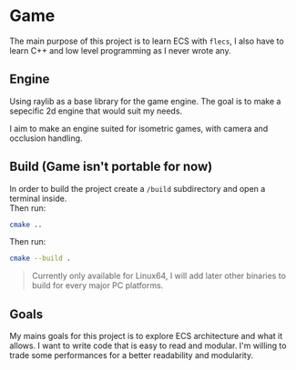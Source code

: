 # Game
The main purpose of this project is to learn ECS with `flecs`, I also have to learn C++ and low level programming as I never wrote any.  

## Engine

Using raylib as a base library for the game engine. The goal is to make a sepecific 2d engine that would suit my needs. 

I aim to make an engine suited for isometric games, with camera and occlusion handling.

## Build (Game isn't portable for now)
In order to build the project create a `/build` subdirectory and open a terminal inside.  
Then run:
```bash
cmake ..
```  
Then run:
```bash
cmake --build .
```  

> Currently only available for Linux64, I will add later other binaries to build for every major PC platforms.  

## Goals
My mains goals for this project is to explore ECS architecture and what it allows. I want to write code that is easy to read and modular. I'm willing to trade some performances for a better readability and modularity.  

